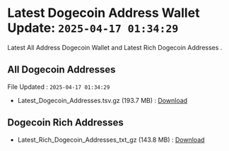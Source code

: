 # Latest Dogecoin Address Wallet Update: `2025-04-17 01:34:29`

Latest All Address Dogecoin Wallet and Latest Rich Dogecoin Addresses .

## All Dogecoin Addresses

File Updated : `2025-04-17 01:34:29`

- Latest_Dogecoin_Addresses.tsv.gz (193.7 MB) : [Download](https://github.com/Pymmdrza/Rich-Address-Wallet/releases/tag/Dogecoin)

## Dogecoin Rich Addresses

- Latest_Rich_Dogecoin_Addresses_txt_gz (143.8 MB) : [Download](https://github.com/Pymmdrza/Rich-Address-Wallet/releases/tag/Dogecoin)
